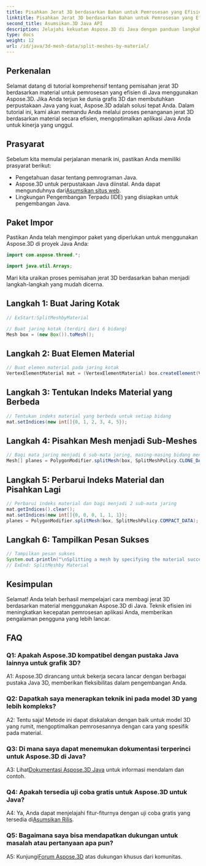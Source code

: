 ```yaml
---
title: Pisahkan Jerat 3D berdasarkan Bahan untuk Pemrosesan yang Efisien di Java
linktitle: Pisahkan Jerat 3D berdasarkan Bahan untuk Pemrosesan yang Efisien di Java
second_title: Asumsikan.3D Java API
description: Jelajahi kekuatan Aspose.3D di Java dengan panduan langkah demi langkah kami dalam memisahkan mesh 3D secara efisien berdasarkan material. Tingkatkan kinerja aplikasi Anda dengan lancar.
type: docs
weight: 12
url: /id/java/3d-mesh-data/split-meshes-by-material/
---
```

## Perkenalan

Selamat datang di tutorial komprehensif tentang pemisahan jerat 3D berdasarkan material untuk pemrosesan yang efisien di Java menggunakan Aspose.3D. Jika Anda terjun ke dunia grafis 3D dan membutuhkan perpustakaan Java yang kuat, Aspose.3D adalah solusi tepat Anda. Dalam tutorial ini, kami akan memandu Anda melalui proses penanganan jerat 3D berdasarkan material secara efisien, mengoptimalkan aplikasi Java Anda untuk kinerja yang unggul.

## Prasyarat

Sebelum kita memulai perjalanan menarik ini, pastikan Anda memiliki prasyarat berikut:

- Pengetahuan dasar tentang pemrograman Java.
-  Aspose.3D untuk perpustakaan Java diinstal. Anda dapat mengunduhnya dari[Asumsikan situs web](https://releases.aspose.com/3d/java/).
- Lingkungan Pengembangan Terpadu (IDE) yang disiapkan untuk pengembangan Java.

## Paket Impor

Pastikan Anda telah mengimpor paket yang diperlukan untuk menggunakan Aspose.3D di proyek Java Anda:

```java
import com.aspose.threed.*;

import java.util.Arrays;
```


Mari kita uraikan proses pemisahan jerat 3D berdasarkan bahan menjadi langkah-langkah yang mudah dicerna.

## Langkah 1: Buat Jaring Kotak

```java
// ExStart:SplitMeshbyMaterial

// Buat jaring kotak (terdiri dari 6 bidang)
Mesh box = (new Box()).toMesh();
```

## Langkah 2: Buat Elemen Material

```java
// Buat elemen material pada jaring kotak
VertexElementMaterial mat = (VertexElementMaterial) box.createElement(VertexElementType.MATERIAL, MappingMode.POLYGON, ReferenceMode.INDEX);
```

## Langkah 3: Tentukan Indeks Material yang Berbeda

```java
// Tentukan indeks material yang berbeda untuk setiap bidang
mat.setIndices(new int[]{0, 1, 2, 3, 4, 5});
```

## Langkah 4: Pisahkan Mesh menjadi Sub-Meshes

```java
// Bagi mata jaring menjadi 6 sub-mata jaring, masing-masing bidang menjadi sub-mata jaring
Mesh[] planes = PolygonModifier.splitMesh(box, SplitMeshPolicy.CLONE_DATA);
```

## Langkah 5: Perbarui Indeks Material dan Pisahkan Lagi

```java
// Perbarui indeks material dan bagi menjadi 2 sub-mata jaring
mat.getIndices().clear();
mat.setIndices(new int[]{0, 0, 0, 1, 1, 1});
planes = PolygonModifier.splitMesh(box, SplitMeshPolicy.COMPACT_DATA);
```

## Langkah 6: Tampilkan Pesan Sukses

```java
// Tampilkan pesan sukses
System.out.println("\nSplitting a mesh by specifying the material successfully.");
// ExEnd: SplitMeshby Material
```

## Kesimpulan

Selamat! Anda telah berhasil mempelajari cara membagi jerat 3D berdasarkan material menggunakan Aspose.3D di Java. Teknik efisien ini meningkatkan kecepatan pemrosesan aplikasi Anda, memberikan pengalaman pengguna yang lebih lancar.

## FAQ

### Q1: Apakah Aspose.3D kompatibel dengan pustaka Java lainnya untuk grafik 3D?

A1: Aspose.3D dirancang untuk bekerja secara lancar dengan berbagai pustaka Java 3D, memberikan fleksibilitas dalam pengembangan Anda.

### Q2: Dapatkah saya menerapkan teknik ini pada model 3D yang lebih kompleks?

A2: Tentu saja! Metode ini dapat diskalakan dengan baik untuk model 3D yang rumit, mengoptimalkan pemrosesannya dengan cara yang spesifik pada material.

### Q3: Di mana saya dapat menemukan dokumentasi terperinci untuk Aspose.3D di Java?

 A3: Lihat[Dokumentasi Aspose.3D Java](https://reference.aspose.com/3d/java/) untuk informasi mendalam dan contoh.

### Q4: Apakah tersedia uji coba gratis untuk Aspose.3D untuk Java?

 A4: Ya, Anda dapat menjelajahi fitur-fiturnya dengan uji coba gratis yang tersedia di[Asumsikan Rilis](https://releases.aspose.com/).

### Q5: Bagaimana saya bisa mendapatkan dukungan untuk masalah atau pertanyaan apa pun?

 A5: Kunjungi[Forum Aspose.3D](https://forum.aspose.com/c/3d/18) atas dukungan khusus dari komunitas.
